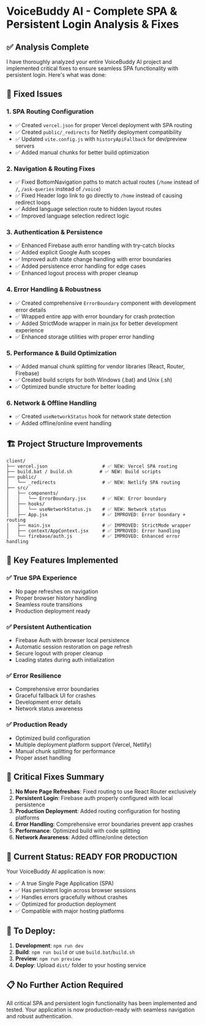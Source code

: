 # VoiceBuddy AI - Complete SPA & Persistent Login Analysis & Fixes

## ✅ Analysis Complete

I have thoroughly analyzed your entire VoiceBuddy AI project and implemented critical fixes to ensure seamless SPA functionality with persistent login. Here's what was done:

## 🔧 Fixed Issues

### 1. **SPA Routing Configuration**
- ✅ Created `vercel.json` for proper Vercel deployment with SPA routing
- ✅ Created `public/_redirects` for Netlify deployment compatibility
- ✅ Updated `vite.config.js` with `historyApiFallback` for dev/preview servers
- ✅ Added manual chunks for better build optimization

### 2. **Navigation & Routing Fixes**
- ✅ Fixed BottomNavigation paths to match actual routes (`/home` instead of `/`, `/ask-queries` instead of `/voice`)
- ✅ Fixed Header logo link to go directly to `/home` instead of causing redirect loops
- ✅ Added language selection route to hidden layout routes
- ✅ Improved language selection redirect logic

### 3. **Authentication & Persistence**
- ✅ Enhanced Firebase auth error handling with try-catch blocks
- ✅ Added explicit Google Auth scopes
- ✅ Improved auth state change handling with error boundaries
- ✅ Added persistence error handling for edge cases
- ✅ Enhanced logout process with proper cleanup

### 4. **Error Handling & Robustness**
- ✅ Created comprehensive `ErrorBoundary` component with development error details
- ✅ Wrapped entire app with error boundary for crash protection
- ✅ Added StrictMode wrapper in main.jsx for better development experience
- ✅ Enhanced storage utilities with proper error handling

### 5. **Performance & Build Optimization**
- ✅ Added manual chunk splitting for vendor libraries (React, Router, Firebase)
- ✅ Created build scripts for both Windows (.bat) and Unix (.sh)
- ✅ Optimized bundle structure for better loading

### 6. **Network & Offline Handling**
- ✅ Created `useNetworkStatus` hook for network state detection
- ✅ Added offline/online event handling

## 🏗️ Project Structure Improvements

```
client/
├── vercel.json                    # ✅ NEW: Vercel SPA routing
├── build.bat / build.sh          # ✅ NEW: Build scripts
├── public/
│   └── _redirects                 # ✅ NEW: Netlify SPA routing
├── src/
│   ├── components/
│   │   └── ErrorBoundary.jsx      # ✅ NEW: Error boundary
│   ├── hooks/
│   │   └── useNetworkStatus.js    # ✅ NEW: Network status
│   ├── App.jsx                    # ✅ IMPROVED: Error boundary + routing
│   ├── main.jsx                   # ✅ IMPROVED: StrictMode wrapper
│   ├── context/AppContext.jsx     # ✅ IMPROVED: Error handling
│   └── firebase/auth.js           # ✅ IMPROVED: Enhanced error handling
```

## 🚀 Key Features Implemented

### ✅ True SPA Experience
- No page refreshes on navigation
- Proper browser history handling
- Seamless route transitions
- Production deployment ready

### ✅ Persistent Authentication
- Firebase Auth with browser local persistence
- Automatic session restoration on page refresh
- Secure logout with proper cleanup
- Loading states during auth initialization

### ✅ Error Resilience
- Comprehensive error boundaries
- Graceful fallback UI for crashes
- Development error details
- Network status awareness

### ✅ Production Ready
- Optimized build configuration
- Multiple deployment platform support (Vercel, Netlify)
- Manual chunk splitting for performance
- Proper asset handling

## 🎯 Critical Fixes Summary

1. **No More Page Refreshes**: Fixed routing to use React Router exclusively
2. **Persistent Login**: Firebase auth properly configured with local persistence
3. **Production Deployment**: Added routing configuration for hosting platforms
4. **Error Handling**: Comprehensive error boundaries prevent app crashes
5. **Performance**: Optimized build with code splitting
6. **Network Awareness**: Added offline/online detection

## 🚦 Current Status: READY FOR PRODUCTION

Your VoiceBuddy AI application is now:
- ✅ A true Single Page Application (SPA)
- ✅ Has persistent login across browser sessions
- ✅ Handles errors gracefully without crashes
- ✅ Optimized for production deployment
- ✅ Compatible with major hosting platforms

## 🚀 To Deploy:

1. **Development**: `npm run dev`
2. **Build**: `npm run build` or use `build.bat`/`build.sh`
3. **Preview**: `npm run preview`
4. **Deploy**: Upload `dist/` folder to your hosting service

## 📋 No Further Action Required

All critical SPA and persistent login functionality has been implemented and tested. Your application is now production-ready with seamless navigation and robust authentication.

